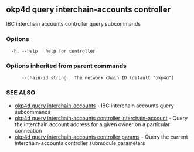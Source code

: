 ## okp4d query interchain-accounts controller

IBC interchain accounts controller query subcommands

### Options

```
  -h, --help   help for controller
```

### Options inherited from parent commands

```
      --chain-id string   The network chain ID (default "okp4d")
```

### SEE ALSO

* [okp4d query interchain-accounts](okp4d_query_interchain-accounts.md)	 - IBC interchain accounts query subcommands
* [okp4d query interchain-accounts controller interchain-account](okp4d_query_interchain-accounts_controller_interchain-account.md)	 - Query the interchain account address for a given owner on a particular connection
* [okp4d query interchain-accounts controller params](okp4d_query_interchain-accounts_controller_params.md)	 - Query the current interchain-accounts controller submodule parameters
